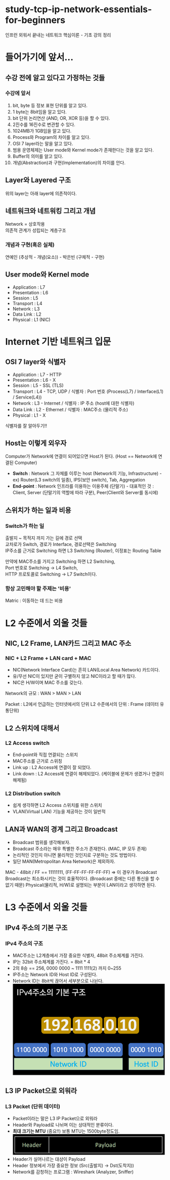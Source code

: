 # study-tcp-ip-network-essentials-for-beginners
인프런 외워서 끝내는 네트워크 핵심이론 - 기초 강의 정리

# 들어가기에 앞서...
## 수강 전에 알고 있다고 가정하는 것들
### 수강에 앞서
1. bit, byte 등 정보 표현 단위를 알고 있다.
2. 1 byte는 8bit임을 알고 있다.
3. bit 단위 논리연산 (AND, OR, XOR 등)을 할 수 있다.
4. 2진수를 16진수로 변관할 수 있다.
5. 1024MB가 1GB임을 알고 있다.
6. Process와 Program의 차이를 알고 있다.
7. OSI 7 layer라는 말을 알고 있다.
8. 범용 운영체제는 User mode와 Kernel mode가 존재한다는 것을 알고 있다.
9. Buffer의 의미를 알고 있다.
10. 개념(Abstraction)과 구현(Implementation)의 차이를 안다.


## Layer와 Layered 구조
위의 layer는 아래 layer에 의존적이다.

## 네트워크와 네트워킹 그리고 개념
Network = 상호작용  
의존적 관계가 성립되는 계층구조 

### 개념과 구현(혹은 실체)
연예인 (추상적 - 개념(요소)) - 박은빈 (구체적 - 구현)

## User mode와 Kernel mode
- Application : L7
- Presentation : L6
- Session : L5
- Transport : L4
- Network : L3
- Data Link : L2
- Physical : L1 (NIC)

# Internet 기반 네트워크 입문

## OSI 7 layer와 식별자
- Application : L7 - HTTP  
- Presentation : L6 - X 
- Session : L5 - SSL (TLS)
- Transport : L4 - TCP, UDP / 식별자 : Port 번호 (Process(L7) / Interface(L1) / Service(L4))
- Network : L3 - Internet / 식별자 : IP 주소 (host에 대한 식별자) 
- Data Link : L2 - Ethernet / 식별자 : MAC주소 (물리적 주소)
- Physical : L1 - X 

식별자를 잘 알아두기!!


## Host는 이렇게 외우자
Computer가 Network에 연결이 되어있으면 Host가 된다. (Host == Network에 연결된 Computer)
- **Switch** : Network 그 자체를 이루는 host (Network의 기능, Infrastructure) - ex) Router(L3 switch의 일종), IPS(보안 switch), Tab, Aggregation
- **End-point** : Network 인프라를 이용하는 이용주체 (단말기) - 대표적인 것 : Client, Server (단말기의 역할에 따라 구분), Peer(Client와 Server를 동시에)

## 스위치가 하는 일과 비용
### Switch가 하는 일
출발지 ~ 목적지 까지 가는 길에 경로 선택    
교차로가 Switch, 경로가 Interface, 경로선택은 Switching     
IP주소를 근거로 Switching 하면 L3 Switching (Router), 이정표는 Routing Table

만약에 MAC주소를 가지고 Switching 하면 L2 Switching,   
Port 번호로 Switching -> L4 Switch,    
HTTP 프로토콜로 Switching -> L7 Switch이다.

### 항상 고민해야 할 주제는 '비용'
Matric : 이동하는 데 드는 비용

# L2 수준에서 외울 것들

## NIC, L2 Frame, LAN카드 그리고 MAC 주소
### NIC + L2 Frame + LAN card + MAC
- NIC(Network Interface Card)는 흔히 LAN(Local Area Network) 카드이다.
- 유/무선 NIC이 있지만 굳이 구별하지 않고 NIC이라고 할 때가 많다.
- NIC은 H/W이며 MAC 주소를 갖는다.

Network의 규모 : WAN > MAN > LAN

Packet : L2에서 언급하는 인터넷에서의 단위
L2 수준에서의 단위 : Frame (데이터 유통단위)

## L2 스위치에 대해서
### L2 Access switch
- End-point와 직접 연결되는 스위치
- MAC주소를 근거로 스위칭
- Link up : L2 Access에 연결이 잘 되었다.
- Link down : L2 Access에 연결이 해제되었다. (케이블에 문제가 생겼거나 연결이 해제됨)

### L2 Distribution switch
- 쉽게 생각하면 L2 Access 스위치를 위한 스위치
- VLAN(Virtual LAN) 기능을 제공하는 것이 일반적

## LAN과 WAN의 경계 그리고 Broadcast
- Broadcast 범위를 생각해보자.
- Broadcast 주소라는 매우 특별한 주소가 존재한다. (MAC, IP 모두 존재)
- 논리적인 것인지 아니면 물리적인 것인지로 구분하는 것도 방법이다.
- 일단 MAN(Metropolitan Area Network)은 제외하자.

MAC - 48bit / FF == 11111111, (FF-FF-FF-FF-FF-FF) => 이 경우가 Broadcast
Broadcast는 최소화시키는 것이 효율적이다. (Broadcast 중에는 다른 통신을 할 수 없기 때문)
Physical(물리적, H/W)로 설명되는 부분이 LAN이라고 생각하면 된다.

# L3 수준에서 외울 것들

## IPv4 주소의 기본 구조
### IPv4 주소의 구조
- MAC주소는 L2계층에서 가장 중요한 식별자, 48bit 주소체계를 가진다.
- IP는 32bit 주소체계를 가진다. = 8bit * 4
- 2의 8승 == 256, 0000 0000 ~ 1111 1111(2) 까지 0~255
- IP주소는 Network ID와 Host ID로 구성된다.
- Network ID는 8bit씩 끊어서 세부분으로 나뉜다. 
![img.png](img.png)

## L3 IP Packet으로 외워라
### L3 Packet (단위 데이터)
- Packet이라는 말은 L3 IP Packet으로 외워라
- Header와 Payload로 나뉘며 이는 상대적인 분류이다.
- **최대 크기는 MTU** (중요!!) 보통 MTU는 1500byte정도임.
![img_1.png](img_1.png)
- Header가 실어나르는 대상이 Payload
- Header 정보에서 가장 중요한 정보 (Src(출발지) -> Dst(도착지))
- Network를 감청하는 프로그램 : Wireshark (Analyzer, Sniffer)